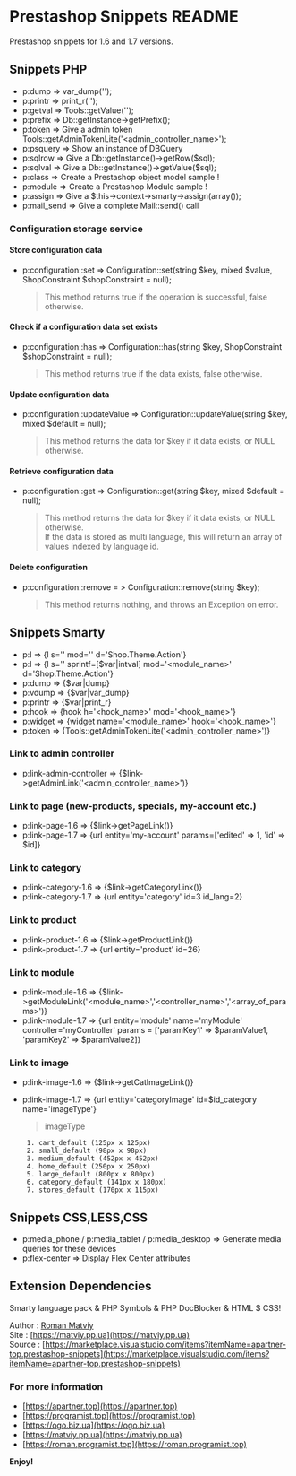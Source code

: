 # Prestashop Snippets README

Prestashop snippets for 1.6 and 1.7 versions.

## Snippets PHP

-  p:dump => var_dump('');
-  p:printr => print_r('');
-  p:getval => Tools::getValue('');
-  p:prefix => Db::getInstance->getPrefix();
-  p:token => Give a admin token Tools::getAdminTokenLite('<admin_controller_name>');
-  p:psquery => Show an instance of DBQuery
-  p:sqlrow => Give a Db::getInstance()->getRow($sql);
-  p:sqlval => Give a Db::getInstance()->getValue($sql);
-  p:class => Create a Prestashop object model sample !
-  p:module => Create a Prestashop Module sample !
-  p:assign => Give a $this->context->smarty->assign(array());
-  p:mail_send => Give a complete Mail::send() call

### Configuration storage service

#### Store configuration data

-  p:configuration::set => Configuration::set(string $key, mixed $value, ShopConstraint $shopConstraint = null);

   > This method returns true if the operation is successful, false otherwise.

#### Check if a configuration data set exists

-  p:configuration::has => Configuration::has(string $key, ShopConstraint $shopConstraint = null);

   > This method returns true if the data exists, false otherwise.

#### Update configuration data

-  p:configuration::updateValue => Configuration::updateValue(string $key, mixed $default = null);

   > This method returns the data for $key if it data exists, or NULL otherwise.

#### Retrieve configuration data

-  p:configuration::get => Configuration::get(string $key, mixed $default = null);

   > This method returns the data for $key if it data exists, or NULL otherwise.
   > <br>
   > If the data is stored as multi language, this will return an array of values indexed by language id.

#### Delete configuration

-  p:configuration::remove = > Configuration::remove(string $key);

   > This method returns nothing, and throws an Exception on error.

## Snippets Smarty

-  p:l => {l s='' mod='' d='Shop.Theme.Action'}
-  p:l => {l s='' sprintf=[$var|intval] mod='<module_name>' d='Shop.Theme.Action'}
-  p:dump => {$var|dump}
-  p:vdump => {$var|var_dump}
-  p:printr => {$var|print_r}
-  p:hook => {hook h='<hook_name>' mod='<hook_name>'}
-  p:widget => {widget name='<module_name>' hook='<hook_name>'}
-  p:token => {Tools::getAdminTokenLite('<admin_controller_name>')}

### Link to admin controller

-  p:link-admin-controller => {$link->getAdminLink('<admin_controller_name>')}

### Link to page (new-products, specials, my-account etc.)

-  p:link-page-1.6 => {$link->getPageLink()}
-  p:link-page-1.7 => {url entity='my-account' params=['edited' => 1, 'id' => $id]}

### Link to category

-  p:link-category-1.6 => {$link->getCategoryLink()}
-  p:link-category-1.7 => {url entity='category' id=3 id_lang=2}

### Link to product

-  p:link-product-1.6 => {$link->getProductLink()}
-  p:link-product-1.7 => {url entity='product' id=26}

### Link to module

-  p:link-module-1.6 => {$link->getModuleLink('<module_name>','<controller_name>','<array_of_params>')}
-  p:link-module-1.7 => {url entity='module' name='myModule' controller='myController' params = ['paramKey1' => $paramValue1, 'paramKey2' => $paramValue2]}

### Link to image

-  p:link-image-1.6 => {$link->getCatImageLink()}
-  p:link-image-1.7 => {url entity='categoryImage' id=$id_category name='imageType'}

   > imageType

        1. cart_default (125px x 125px)
        2. small_default (98px x 98px)
        3. medium_default (452px x 452px)
        4. home_default (250px x 250px)
        5. large_default (800px x 800px)
        6. category_default (141px x 180px)
        7. stores_default (170px x 115px)

## Snippets CSS,LESS,CSS

-  p:media_phone / p:media_tablet / p:media_desktop => Generate media queries for these devices
-  p:flex-center => Display Flex Center attributes

<!-- ## Features

Describe specific features of your extension including screenshots of your extension in action. Image paths are relative to this README file.

For example if there is an image subfolder under your extension project workspace:

\!\[feature X\]\(images/feature-x.png\)

> Tip: Many popular extensions utilize animations. This is an excellent way to show off your extension! We recommend short, focused animations that are easy to follow. -->

<!-- ## Requirements

If you have any requirements or dependencies, add a section describing those and how to install and configure them. -->

<!-- ## Extension Settings

Include if your extension adds any VS Code settings through the `contributes.configuration` extension point.

For example:

This extension contributes the following settings:

-  `myExtension.enable`: enable/disable this extension
-  `myExtension.thing`: set to `blah` to do something -->

<!-- ## Known Issues

Calling out known issues can help limit users opening duplicate issues against your extension. -->

<!-- ## Release Notes

Users appreciate release notes as you update your extension.

### 0.0.1

Added snippets php, css, and smarty.

---

### 0.0.2

Added snippets smarty, html.

---

-->

<!-- ## Working with Markdown

**Note:** You can author your README using Visual Studio Code. Here are some useful editor keyboard shortcuts:

-  Split the editor (`Cmd+\` on macOS or `Ctrl+\` on Windows and Linux)
-  Toggle preview (`Shift+CMD+V` on macOS or `Shift+Ctrl+V` on Windows and Linux)
-  Press `Ctrl+Space` (Windows, Linux) or `Cmd+Space` (macOS) to see a list of Markdown snippets -->

## Extension Dependencies

Smarty language pack & PHP Symbols & PHP DocBlocker & HTML $ CSS!

Author : [Roman Matviy](https://roman.programist.top)
<br>
Site : [https://matviy.pp.ua](https://matviy.pp.ua)
<br>
Source : [https://marketplace.visualstudio.com/items?itemName=apartner-top.prestashop-snippets](https://marketplace.visualstudio.com/items?itemName=apartner-top.prestashop-snippets)

### For more information

-  [https://apartner.top](https://apartner.top)
-  [https://programist.top](https://programist.top)
-  [https://ogo.biz.ua](https://ogo.biz.ua)
-  [https://matviy.pp.ua](https://matviy.pp.ua)
-  [https://roman.programist.top](https://roman.programist.top)

<!-- -  [Visual Studio Code's Markdown Support](http://code.visualstudio.com/docs/languages/markdown)
-  [Markdown Syntax Reference](https://help.github.com/articles/markdown-basics/) -->

**Enjoy!**
